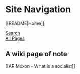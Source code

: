 # Site Navigation

[[README|Home]]  

[Search](/search.html)  
[All Pages](/all-pages.html)  

## A wiki page of note

[[AR Moxon - What is a socialist]]  
